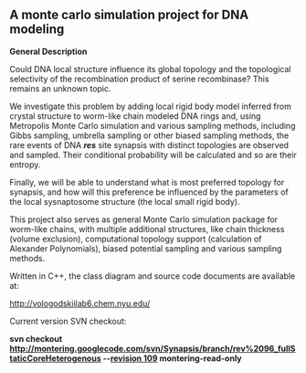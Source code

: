 ## A monte carlo simulation project for DNA modeling ##

**General Description**

Could DNA local structure influence its global topology and the topological selectivity of the recombination product of serine recombinase? This remains an unknown topic.

We investigate this problem by adding local rigid body model inferred from crystal structure  to worm-like chain modeled DNA rings and, using Metropolis Monte Carlo simulation and various sampling methods, including Gibbs sampling, umbrella sampling or other biased sampling methods, the rare events of DNA _**res**_ site synapsis with distinct topologies are observed and sampled. Their conditional probability will be calculated and so are their entropy.

Finally, we will be able to understand what is most preferred topology for synapsis, and how will this preference be influenced by the parameters of the local sysnaptosome structure (the local small rigid body).

This project also serves as general Monte Carlo simulation package for worm-like chains, with multiple additional structures, like chain thickness (volume exclusion), computational topology support (calculation of Alexander Polynomials), biased potential sampling and various sampling methods.

Written in C++, the class diagram and source code documents are available at:

http://vologodskiilab6.chem.nyu.edu/

Current version SVN checkout:

**svn checkout http://montering.googlecode.com/svn/Synapsis/branch/rev%2096_fullStaticCoreHeterogenous --[revision 109](https://code.google.com/p/montering/source/detail?r=109) montering-read-only**